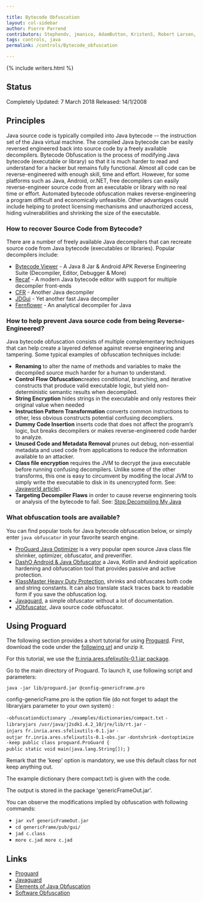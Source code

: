 ```yaml
---

title: Bytecode Obfuscation
layout: col-sidebar
author: Pierre Parrend
contributors: Stephendv, jmanico, AdamButton, KristenS, Robert Larsen, Shady, Milan Singh Thakur, Imifos, Gtorok, Robk, kingthorin, Matt Coley
tags: controls, java
permalink: /controls/Bytecode_obfuscation

---
```


{% include writers.html %}

## Status

Completely Updated: 7 March 2018
Released: 14/1/2008

## Principles

Java source code is typically compiled into Java bytecode -- the
instruction set of the Java virtual machine. The compiled Java bytecode
can be easily reversed engineered back into source code by a freely
available decompilers. Bytecode Obfuscation is the process of modifying
Java bytecode (executable or library) so that it is much harder to read
and understand for a hacker but remains fully functional. Almost all
code can be reverse-engineered with enough skill, time and effort.
However, for some platforms such as Java, Android, or.NET, free
decompilers can easily reverse-engineer source code from an executable
or library with no real time or effort. Automated bytecode obfuscation
makes reverse-engineering a program difficult and economically
unfeasible. Other advantages could include helping to protect licensing
mechanisms and unauthorized access, hiding vulnerabilities and shrinking
the size of the executable.

### How to recover Source Code from Bytecode?

There are a number of freely available Java decompilers that can
recreate source code from Java bytecode (executables or libraries).
Popular decompilers include:

- [Bytecode Viewer](https://bytecodeviewer.com) - A Java 8 Jar & Android APK Reverse Engineering Suite (Decompiler, Editor, Debugger & More)
- [Recaf](https://github.com/Col-E/Recaf) - A modern Java bytecode editor with support for multiple decompiler front-ends
- [CFR](http://www.benf.org/other/cfr/) - Another Java decompiler
- [JDGui](http://jd.benow.ca/) - Yet another fast Java decompiler
- [Fernflower](https://github.com/fesh0r/fernflower) - An analytical decompiler for Java

### How to help prevent Java source code from being Reverse-Engineered?

Java bytecode obfuscation consists of multiple complementary techniques
that can help create a layered defense against reverse engineering and
tampering. Some typical examples of obfuscation techniques include:

- **Renaming** to alter the name of methods and variables to make the decompiled source much harder for a human to understand.
- **Control Flow Obfuscation**creates conditional, branching, and iterative constructs that produce valid executable logic, but yield non-deterministic semantic results when decompiled.
- **String Encryption** hides strings in the executable and only restores their original value when needed
- **Instruction Pattern Transformation** converts common instructions to other, less obvious constructs potential confusing decompliers.
- **Dummy Code Insertion** inserts code that does not affect the program’s logic, but breaks decompilers or makes reverse-engineered code harder to analyze.
- **Unused Code and Metadata Removal** prunes out debug, non-essential metadata and used code from applications to reduce the information available to an attacker.
- **Class file encryption** requires the JVM to decrypt the java executable before running confusing decompilers. Unlike some of the other transforms, this one is easy to circumvent by modifing the local JVM to simply write the executable to disk in its unencrypted form. See: [Javaworld article](http://www.javaworld.com/javaworld/javaqa/2003-05/01-qa-0509-jcrypt.html?page=2)).
- **Targeting Decompiler Flaws** in order to cause reverse enginnering tools or analysis of the bytecode to fail. See: [Stop Decompiling My Java](https://github.com/ItzSomebody/stopdecompilingmyjava)

### What obfuscation tools are available?

You can find popular tools for Java bytecode obfuscation below, or simply enter `java obfuscator` in your favorite search engine.

- [ProGuard Java Optimizer](https://sourceforge.net/projects/proguard/) is a very popular open source Java class file shrinker, optimizer, obfuscator, and preverifier.
- [DashO Android & Java Obfuscator](https://www.preemptive.com/products/dasho/overview) a Java, Kotlin and Android application hardening and obfuscation tool that provides passive and active protection.
- [KlassMaster Heavy Duty Protection](http://www.zelix.com/klassmaster/), shrinks and obfuscates both code and string constants. It can also translate stack traces back to readable form if you save the obfuscation log.
- [Javaguard](http://sourceforge.net/projects/javaguard/), a simple obfuscator without a lot of documentation.
- [JObfuscator](https://www.pelock.com/jobfuscator/), Java source code obfuscator.

## Using Proguard

The following section provides a short tutorial for using
[Proguard](http://proguard.sourceforge.net/). First, download the code
under the [following url](http://sourceforge.net/project/showfiles.php?group_id=54750) and
unzip it.

For this tutorial, we use the [fr.inria.ares.sfelixutils-0.1.jar
package](http://www.rzo.free.fr/applis/fr.inria.ares.sfelixutils-0.1.jar).

Go to the main directory of Proguard. To launch it, use following script
and parameters:

`java -jar lib/proguard.jar @config-genericFrame.pro`

config-genericFrame.pro is the option file (do not forget to adapt the
libraryjars parameter to your own system) :

`-obfuscationdictionary ./examples/dictionaries/compact.txt`
`-libraryjars /usr/java/j2sdk1.4.2_10/jre/lib/rt.jar`
`-injars fr.inria.ares.sfelixutils-0.1.jar`
`-outjar fr.inria.ares.sfelixutils-0.1-obs.jar`
`-dontshrink`
`-dontoptimize`
`-keep public class proguard.ProGuard {`
`public static void main(java.lang.String[]);`
`}`

Remark that the 'keep' option is mandatory, we use this default class
for not keep anything out.

The example dictionary (here compact.txt) is given with the code.

The output is stored in the package 'genericFrameOut.jar'.

You can observe the modifications implied by obfuscation with following
commands:

- `jar xvf genericFrameOut.jar`
- `cd genericFrame/pub/gui/`
- `jad c.class`
- `more c.jad more c.jad`

## Links

- [Proguard](https://www.guardsquare.com/en/proguard)
- [Javaguard](http://sourceforge.net/projects/javaguard/)
- [Elements of Java Obfuscation](https://www.preemptive.com/obfuscation)
- [Software Obfuscation](https://en.wikipedia.org/wiki/Obfuscation_%28software%29)
